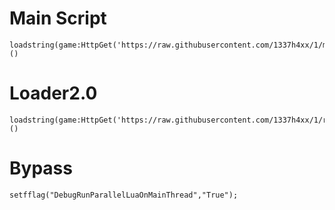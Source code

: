 # Main Script
```
loadstring(game:HttpGet('https://raw.githubusercontent.com/1337h4xx/1/main/Loadstring'))()
```

# Loader2.0
```
loadstring(game:HttpGet('https://raw.githubusercontent.com/1337h4xx/1/refs/heads/main/loader2.0'))()
```
# Bypass
```
setfflag("DebugRunParallelLuaOnMainThread","True");
```
